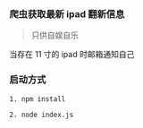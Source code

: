 ### 爬虫获取最新 ipad 翻新信息
> 只供自娱自乐

当存在 11 寸的 ipad 时邮箱通知自己

### 启动方式

```
1. npm install
```
```
2. node index.js
```
